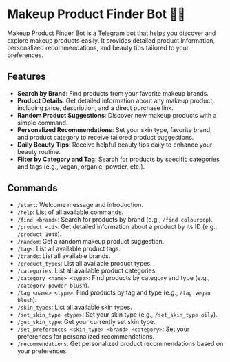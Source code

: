 # Makeup Product Finder Bot 💄✨

Makeup Product Finder Bot is a Telegram bot that helps you discover and explore makeup products easily. It provides detailed product information, personalized recommendations, and beauty tips tailored to your preferences.

## Features
- **Search by Brand**: Find products from your favorite makeup brands.
- **Product Details**: Get detailed information about any makeup product, including price, description, and a direct purchase link.
- **Random Product Suggestions**: Discover new makeup products with a simple command.
- **Personalized Recommendations**: Set your skin type, favorite brand, and product category to receive tailored product suggestions.
- **Daily Beauty Tips**: Receive helpful beauty tips daily to enhance your beauty routine.
- **Filter by Category and Tag**: Search for products by specific categories and tags (e.g., vegan, organic, powder, etc.).

## Commands
- `/start`: Welcome message and introduction.
- `/help`: List of all available commands.
- `/find <brand>`: Search for products by brand (e.g., `/find colourpop`).
- `/product <id>`: Get detailed information about a product by its ID (e.g., `/product 1048`).
- `/random`: Get a random makeup product suggestion.
- `/tags`: List all available product tags.
- `/brands`: List all available brands.
- `/product_types`: List all available product types.
- `/categories`: List all available product categories.
- `/category <name> <type>`: Find products by category and type (e.g., `/category powder blush`).
- `/tag <name> <type>`: Find products by tag and type (e.g., `/tag vegan blush`).
- `/skin_types`: List all available skin types.
- `/set_skin_type <type>`: Set your skin type (e.g., `/set_skin_type oily`).
- `/get_skin_type`: Get your currently set skin type.
- `/set_preferences <skin_type> <brand> <category>`: Set your preferences for personalized recommendations.
- `/recommendations`: Get personalized product recommendations based on your preferences.
